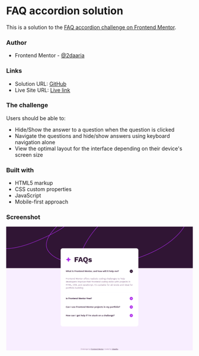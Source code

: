 # FAQ accordion solution

This is a solution to the [FAQ accordion challenge on Frontend Mentor](https://www.frontendmentor.io/challenges/faq-accordion-wyfFdeBwBz).

### Author
- Frontend Mentor - [@2daaria](https://www.frontendmentor.io/profile/2daaria)

### Links

- Solution URL: [GitHub](https://your-solution-url.com)
- Live Site URL: [Live link](https://your-live-site-url.com)


### The challenge
Users should be able to:

- Hide/Show the answer to a question when the question is clicked
- Navigate the questions and hide/show answers using keyboard navigation alone
- View the optimal layout for the interface depending on their device's screen size

### Built with

- HTML5 markup
- CSS custom properties
- JavaScript
- Mobile-first approach

### Screenshot
![](/assets/images/screenshot.png)